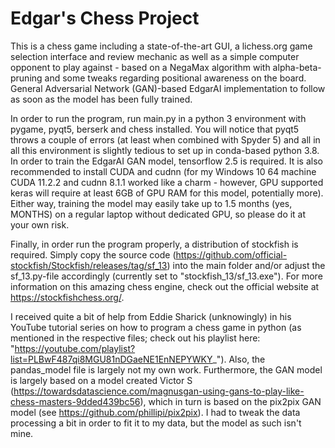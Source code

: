 # Edgar's Chess Project


This is a chess game including a state-of-the-art GUI, a lichess.org game selection interface and review mechanic as well as a simple computer opponent to play against - based on a NegaMax algorithm with alpha-beta-pruning and some tweaks regarding positional awareness on the board. General Adversarial Network (GAN)-based EdgarAI implementation to follow as soon as the model has been fully trained.

In order to run the program, run main.py in a python 3 environment with pygame, pyqt5, berserk and chess installed. You will notice that pyqt5 throws a couple of errors (at least when combined with Spyder 5) and all in all this environment is slightly tedious to set up in conda-based python 3.8. In order to train the EdgarAI GAN model, tensorflow 2.5 is required. It is also recommended to install CUDA and cudnn (for my Windows 10 64 machine CUDA 11.2.2 and cudnn 8.1.1 worked like a charm - however, GPU supported keras will require at least 6GB of GPU RAM for this model, potentially more). Either way, training the model may easily take up to 1.5 months (yes, MONTHS) on a regular laptop without dedicated GPU, so please do it at your own risk.

Finally, in order run the program properly, a distribution of stockfish is required. Simply copy the source code (https://github.com/official-stockfish/Stockfish/releases/tag/sf_13) into the main folder and/or adjust the sf_13.py-file accordingly (currently set to "stockfish_13/sf_13.exe"). For more information on this amazing chess engine, check out the official website at https://stockfishchess.org/.

I received quite a bit of help from Eddie Sharick (unknowingly) in his YouTube tutorial series on how to program a chess game in python (as mentioned in the respective files; check out his playlist here: "https://youtube.com/playlist?list=PLBwF487qi8MGU81nDGaeNE1EnNEPYWKY_"). Also, the pandas_model file is largely not my own work. Furthermore, the GAN model is largely based on a model created Victor S (https://towardsdatascience.com/magnusgan-using-gans-to-play-like-chess-masters-9dded439bc56), which in turn is based on the pix2pix GAN model (see https://github.com/phillipi/pix2pix). I had to tweak the data processing a bit in order to fit it to my data, but the model as such isn't mine.
